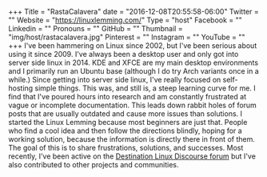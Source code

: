 +++
Title = "RastaCalavera"
date = "2016-12-08T20:55:58-06:00"
Twitter = ""
Website = "https://linuxlemming.com/"
Type = "host"
Facebook = ""
Linkedin = ""
Pronouns = ""
GitHub = ""
Thumbnail = "img/host/rastacalavera.jpg"
Pinterest = ""
Instagram = ""
YouTube = ""
+++
I've been hammering on Linux since 2002, but I've been serious about using it since 2009. I've always
been a desktop user and only got into server side linux in 2014. KDE and XFCE are my main desktop environments and I primarily run an Ubuntu base (although I do try Arch variants once in a while.)
Since getting into server side linux, I've really focused on self-hosting simple things. This was, and still is, a steep learning curve for me. I find that I've poured hours into research and am constantly frustrated at vague or incomplete documentation. This leads down rabbit holes of forum posts that are usually outdated and cause more issues than solutions. I started the Linux Lemming because most beginners are just that. People who find a cool idea and then follow the directions blindly, hoping for a working solution, because the information is directly there in front of them. The goal of this is to share frustrations, solutions, and successes. Most recently, I've been active on the [Destination Linux Discourse forum](https://discourse.destinationlinux.network/u/rastacalavera/activity/topics) but I've also contributed to other projects and communities.
